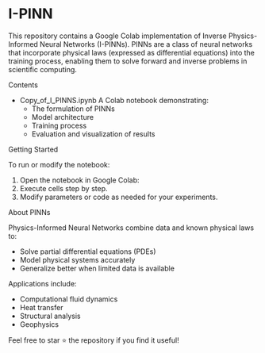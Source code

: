 # I-PINN

This repository contains a Google Colab implementation of Inverse Physics-Informed Neural Networks (I-PINNs). PINNs are a class of neural networks that incorporate physical laws (expressed as differential equations) into the training process, enabling them to solve forward and inverse problems in scientific computing.

Contents

- Copy_of_I_PINNS.ipynb
  A Colab notebook demonstrating:
  - The formulation of PINNs
  - Model architecture
  - Training process
  - Evaluation and visualization of results

Getting Started

To run or modify the notebook:

1. Open the notebook in Google Colab:
2. Execute cells step by step.
3. Modify parameters or code as needed for your experiments.

About PINNs

Physics-Informed Neural Networks combine data and known physical laws to:
- Solve partial differential equations (PDEs)
- Model physical systems accurately
- Generalize better when limited data is available

Applications include:
- Computational fluid dynamics
- Heat transfer
- Structural analysis
- Geophysics

Feel free to star ⭐ the repository if you find it useful!
